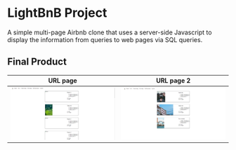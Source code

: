 # LightBnB Project

A simple multi-page Airbnb clone that uses a server-side Javascript to display the information from queries to web pages via SQL queries. 

## Final Product

URL page | URL page 2
:-------:|:---------:
![url-page](https://github.com/ftennisco/lightbnb/blob/main/docs/URL_page.png?raw=true) | ![url-page2](https://github.com/ftennisco/lightbnb/blob/main/docs/URL_page2.png?raw=true)